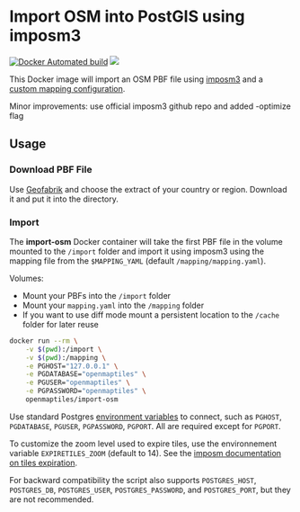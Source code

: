 # Import OSM into PostGIS using imposm3
[![Docker Automated build](https://img.shields.io/docker/automated/openmaptiles/import-osm.svg)](https://hub.docker.com/r/openmaptiles/import-osm/) [![](https://images.microbadger.com/badges/image/openmaptiles/import-osm.svg)](https://microbadger.com/images/openmaptiles/import-osm "Get your own image badge on microbadger.com")

This Docker image will import an OSM PBF file using [imposm3](https://github.com/omniscale/imposm3) and
a [custom mapping configuration](https://imposm.org/docs/imposm3/latest/mapping.html).

Minor improvements: use official imposm3 github repo and added -optimize flag

## Usage

### Download PBF File

Use [Geofabrik](http://download.geofabrik.de/index.html) and choose the extract
of your country or region. Download it and put it into the directory.

### Import

The **import-osm** Docker container will take the first PBF file in the volume mounted to the `/import` folder and import it using imposm3 using the mapping file from the `$MAPPING_YAML` (default `/mapping/mapping.yaml`).

Volumes:
 - Mount your PBFs into the `/import` folder
 - Mount your `mapping.yaml` into the `/mapping` folder
 - If you want to use diff mode mount a persistent location to the `/cache` folder for later reuse

```bash
docker run --rm \
    -v $(pwd):/import \
    -v $(pwd):/mapping \
    -e PGHOST="127.0.0.1" \
    -e PGDATABASE="openmaptiles" \
    -e PGUSER="openmaptiles" \
    -e PGPASSWORD="openmaptiles" \
    openmaptiles/import-osm
```

Use standard Postgres [environment variables](https://www.postgresql.org/docs/current/libpq-envars.html) to connect,
such as `PGHOST`, `PGDATABASE`, `PGUSER`, `PGPASSWORD`, `PGPORT`.  All are required except for `PGPORT`.

To customize the zoom level used to expire tiles, use the environnement variable `EXPIRETILES_ZOOM` (default to 14). See the [imposm documentation on tiles expiration](https://imposm.org/docs/imposm3/latest/tutorial.html#expire-tiles).

For backward compatibility the script also supports `POSTGRES_HOST`, `POSTGRES_DB`, `POSTGRES_USER`,
`POSTGRES_PASSWORD`, and `POSTGRES_PORT`, but they are not recommended.

